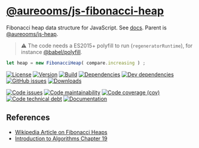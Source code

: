 [@aureooms/js-fibonacci-heap](https://aureooms.github.io/js-fibonacci-heap)
==

Fibonacci heap data structure for JavaScript.
See [docs](https://aureooms.github.io/js-fibonacci-heap/index.html).
Parent is [@aureooms/js-heap](https://github.com/aureooms/js-heap).

> :warning: The code needs a ES2015+ polyfill to run (`regeneratorRuntime`),
> for instance [@babel/polyfill](https://babeljs.io/docs/usage/polyfill).

```js
let heap = new FibonacciHeap( compare.increasing ) ;
```

[![License](https://img.shields.io/github/license/aureooms/js-fibonacci-heap.svg)](https://raw.githubusercontent.com/aureooms/js-fibonacci-heap/master/LICENSE)
[![Version](https://img.shields.io/npm/v/@aureooms/js-fibonacci-heap.svg)](https://www.npmjs.org/package/@aureooms/js-fibonacci-heap)
[![Build](https://img.shields.io/travis/aureooms/js-fibonacci-heap/master.svg)](https://travis-ci.org/aureooms/js-fibonacci-heap/branches)
[![Dependencies](https://img.shields.io/david/aureooms/js-fibonacci-heap.svg)](https://david-dm.org/aureooms/js-fibonacci-heap)
[![Dev dependencies](https://img.shields.io/david/dev/aureooms/js-fibonacci-heap.svg)](https://david-dm.org/aureooms/js-fibonacci-heap?type=dev)
[![GitHub issues](https://img.shields.io/github/issues/aureooms/js-fibonacci-heap.svg)](https://github.com/aureooms/js-fibonacci-heap/issues)
[![Downloads](https://img.shields.io/npm/dm/@aureooms/js-fibonacci-heap.svg)](https://www.npmjs.org/package/@aureooms/js-fibonacci-heap)

[![Code issues](https://img.shields.io/codeclimate/issues/aureooms/js-fibonacci-heap.svg)](https://codeclimate.com/github/aureooms/js-fibonacci-heap/issues)
[![Code maintainability](https://img.shields.io/codeclimate/maintainability/aureooms/js-fibonacci-heap.svg)](https://codeclimate.com/github/aureooms/js-fibonacci-heap/trends/churn)
[![Code coverage (cov)](https://img.shields.io/codecov/c/gh/aureooms/js-fibonacci-heap/master.svg)](https://codecov.io/gh/aureooms/js-fibonacci-heap)
[![Code technical debt](https://img.shields.io/codeclimate/tech-debt/aureooms/js-fibonacci-heap.svg)](https://codeclimate.com/github/aureooms/js-fibonacci-heap/trends/technical_debt)
[![Documentation](https://aureooms.github.io/js-fibonacci-heap/badge.svg)](https://aureooms.github.io/js-fibonacci-heap/source.html)


## References

  - [Wikipedia Article on Fibonacci Heaps](https://en.wikipedia.org/wiki/Fibonacci_heap)
  - [Introduction to Algorithms Chapter 19](https://en.wikipedia.org/wiki/Introduction_to_Algorithms)
